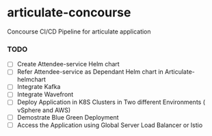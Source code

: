 # articulate-concourse
Concourse CI/CD Pipeline for articulate application

### TODO

- [ ] Create Attendee-service Helm chart
- [ ] Refer Attendee-service as Dependant Helm chart in Articulate-helmchart
- [ ] Integrate Kafka
- [ ] Integrate Wavefront
- [ ] Deploy Application in K8S Clusters in Two different Environments ( vSphere and AWS)
- [ ] Demostrate Blue Green Deployment
- [ ] Access the Application using Global Server Load Balancer or Istio